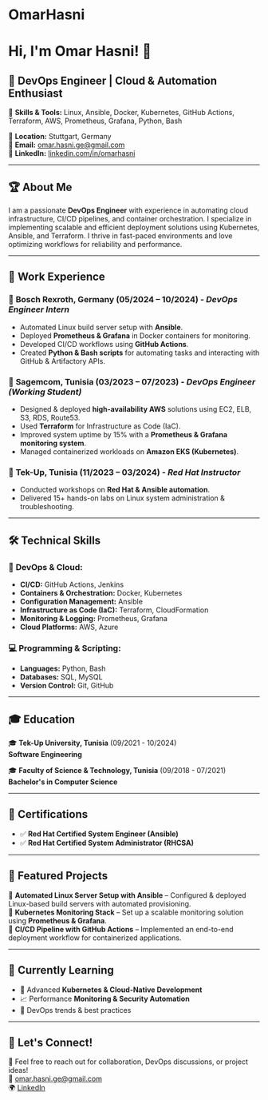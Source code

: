 # OmarHasni
# Hi, I'm Omar Hasni! 👋

## 🚀 DevOps Engineer | Cloud & Automation Enthusiast  

🔧 **Skills & Tools:** Linux, Ansible, Docker, Kubernetes, GitHub Actions, Terraform, AWS, Prometheus, Grafana, Python, Bash

📍 **Location:** Stuttgart, Germany  
📧 **Email:** [omar.hasni.ge@gmail.com](mailto:omar.hasni.ge@gmail.com)  
🔗 **LinkedIn:** [linkedin.com/in/omarhasni](https://www.linkedin.com/in/omarhasni/)  

---

## 🏆 About Me
I am a passionate **DevOps Engineer** with experience in automating cloud infrastructure, CI/CD pipelines, and container orchestration. I specialize in implementing scalable and efficient deployment solutions using Kubernetes, Ansible, and Terraform. I thrive in fast-paced environments and love optimizing workflows for reliability and performance.

---

## 💼 Work Experience

### 🔹 **Bosch Rexroth, Germany** (05/2024 – 10/2024) - *DevOps Engineer Intern*  
- Automated Linux build server setup with **Ansible**.
- Deployed **Prometheus & Grafana** in Docker containers for monitoring.
- Developed CI/CD workflows using **GitHub Actions**.
- Created **Python & Bash scripts** for automating tasks and interacting with GitHub & Artifactory APIs.

### 🔹 **Sagemcom, Tunisia** (03/2023 – 07/2023) - *DevOps Engineer (Working Student)*  
- Designed & deployed **high-availability AWS** solutions using EC2, ELB, S3, RDS, Route53.
- Used **Terraform** for Infrastructure as Code (IaC).
- Improved system uptime by 15% with a **Prometheus & Grafana monitoring system**.
- Managed containerized workloads on **Amazon EKS (Kubernetes)**.

### 🔹 **Tek-Up, Tunisia** (11/2023 – 03/2024) - *Red Hat Instructor*  
- Conducted workshops on **Red Hat & Ansible automation**.
- Delivered 15+ hands-on labs on Linux system administration & troubleshooting.

---

## 🛠 Technical Skills

### 🚀 **DevOps & Cloud:**
- **CI/CD:** GitHub Actions, Jenkins
- **Containers & Orchestration:** Docker, Kubernetes
- **Configuration Management:** Ansible
- **Infrastructure as Code (IaC):** Terraform, CloudFormation
- **Monitoring & Logging:** Prometheus, Grafana
- **Cloud Platforms:** AWS, Azure

### 💻 **Programming & Scripting:**
- **Languages:** Python, Bash
- **Databases:** SQL, MySQL
- **Version Control:** Git, GitHub

---

## 🎓 Education

🎓 **Tek-Up University, Tunisia** (09/2021 - 10/2024)  
**Software Engineering**

🎓 **Faculty of Science & Technology, Tunisia** (09/2018 - 07/2021)  
**Bachelor's in Computer Science**

---

## 📜 Certifications

- ✅ **Red Hat Certified System Engineer (Ansible)**
- ✅ **Red Hat Certified System Administrator (RHCSA)**

---

## 📌 Featured Projects

🔹 **Automated Linux Server Setup with Ansible** – Configured & deployed Linux-based build servers with automated provisioning.  
🔹 **Kubernetes Monitoring Stack** – Set up a scalable monitoring solution using **Prometheus & Grafana**.  
🔹 **CI/CD Pipeline with GitHub Actions** – Implemented an end-to-end deployment workflow for containerized applications.  

---

## 🌱 Currently Learning
- 🧠 Advanced **Kubernetes & Cloud-Native Development**
- 📈 Performance **Monitoring & Security Automation**
- 🤖 DevOps trends & best practices

---

## 🤝 Let's Connect!
💌 Feel free to reach out for collaboration, DevOps discussions, or project ideas!  
📩 [omar.hasni.ge@gmail.com](mailto:omar.hasni.ge@gmail.com)  
🌍 [LinkedIn](https://www.linkedin.com/in/omarhasni/)  
